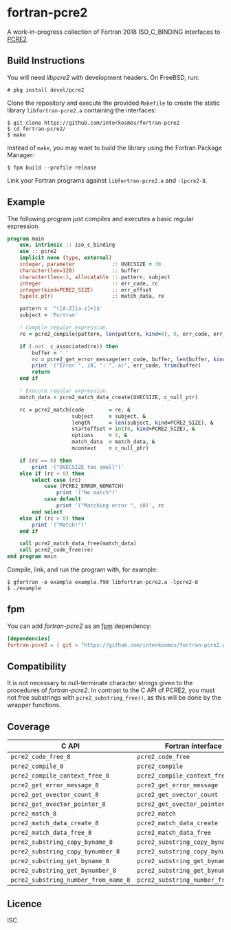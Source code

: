 # fortran-pcre2
A work-in-progress collection of Fortran 2018 ISO_C_BINDING interfaces to
[PCRE2](https://www.pcre.org/current/doc/html/).

## Build Instructions
You will need *libpcre2* with development headers. On FreeBSD, run:

```
# pkg install devel/pcre2
```

Clone the repository and execute the provided `Makefile` to create the static
library `libfortran-pcre2.a` containing the interfaces:

```
$ git clone https://github.com/interkosmos/fortran-pcre2
$ cd fortran-pcre2/
$ make
```

Instead of `make`, you may want to build the library using the Fortran Package
Manager:

```
$ fpm build --profile release
```

Link your Fortran programs against `libfortran-pcre2.a` and `-lpcre2-8`.

## Example
The following program just compiles and executes a basic regular expression.

```fortran
program main
    use, intrinsic :: iso_c_binding
    use :: pcre2
    implicit none (type, external)
    integer, parameter            :: OVECSIZE = 30
    character(len=128)            :: buffer
    character(len=:), allocatable :: pattern, subject
    integer                       :: err_code, rc
    integer(kind=PCRE2_SIZE)      :: err_offset
    type(c_ptr)                   :: match_data, re

    pattern = '^([A-Z][a-z]+)$'
    subject = 'Fortran'

    ! Compile regular expression.
    re = pcre2_compile(pattern, len(pattern, kind=8), 0, err_code, err_offset, c_null_ptr)

    if (.not. c_associated(re)) then
        buffer = ' '
        rc = pcre2_get_error_message(err_code, buffer, len(buffer, kind=PCRE2_SIZE))
        print '("Error ", i0, ": ", a)', err_code, trim(buffer)
        return
    end if

    ! Execute regular expression.
    match_data = pcre2_match_data_create(OVECSIZE, c_null_ptr)

    rc = pcre2_match(code        = re, &
                     subject     = subject, &
                     length      = len(subject, kind=PCRE2_SIZE), &
                     startoffset = int(0, kind=PCRE2_SIZE), &
                     options     = 0, &
                     match_data  = match_data, &
                     mcontext    = c_null_ptr)

    if (rc == 0) then
        print '("OVECSIZE too small")'
    else if (rc < 0) then
        select case (rc)
            case (PCRE2_ERROR_NOMATCH)
                print '("No match")'
            case default
                print '("Matching error ", i0)', rc
        end select
    else if (rc > 0) then
        print '("Match!")'
    end if

    call pcre2_match_data_free(match_data)
    call pcre2_code_free(re)
end program main
```

Compile, link, and run the program with, for example:

```
$ gfortran -o example example.f90 libfortran-pcre2.a -lpcre2-8
$ ./example
```

## fpm
You can add *fortran-pcre2* as an [fpm](https://github.com/fortran-lang/fpm)
dependency:

```toml
[dependencies]
fortran-pcre2 = { git = "https://github.com/interkosmos/fortran-pcre2.git" }
```

## Compatibility
It is not necessary to null-terminate character strings given to the procedures
of *fortran-pcre2*. In contrast to the C API of PCRE2, you must not free
substrings with `pcre2_substring_free()`, as this will be done by the wrapper
functions.

## Coverage

| C API                                | Fortran interface                   |
|--------------------------------------|-------------------------------------|
| `pcre2_code_free_8`                  |  `pcre2_code_free`                  |
| `pcre2_compile_8`                    |  `pcre2_compile`                    |
| `pcre2_compile_context_free_8`       |  `pcre2_compile_context_free`       |
| `pcre2_get_error_message_8`          |  `pcre2_get_error_message`          |
| `pcre2_get_ovector_count_8`          |  `pcre2_get_ovector_count`          |
| `pcre2_get_ovector_pointer_8`        |  `pcre2_get_ovector_pointer`        |
| `pcre2_match_8`                      |  `pcre2_match`                      |
| `pcre2_match_data_create_8`          |  `pcre2_match_data_create`          |
| `pcre2_match_data_free_8`            |  `pcre2_match_data_free`            |
| `pcre2_substring_copy_byname_8`      |  `pcre2_substring_copy_byname`      |
| `pcre2_substring_copy_bynumber_8`    |  `pcre2_substring_copy_bynumber`    |
| `pcre2_substring_get_byname_8`       |  `pcre2_substring_get_byname`       |
| `pcre2_substring_get_bynumber_8`     |  `pcre2_substring_get_bynumber`     |
| `pcre2_substring_number_from_name_8` |  `pcre2_substring_number_from_name` |

## Licence
ISC

